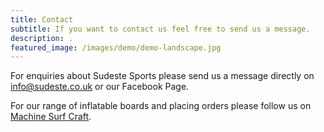 ```yaml
---
title: Contact
subtitle: If you want to contact us feel free to send us a message.
description: .
featured_image: /images/demo/demo-landscape.jpg
---
```


For enquiries about Sudeste Sports please send us a message directly on info@sudeste.co.uk or our Facebook Page.

For our range of inflatable boards and placing orders please follow us on [Machine Surf Craft](https://machinesurfcraft.com/).